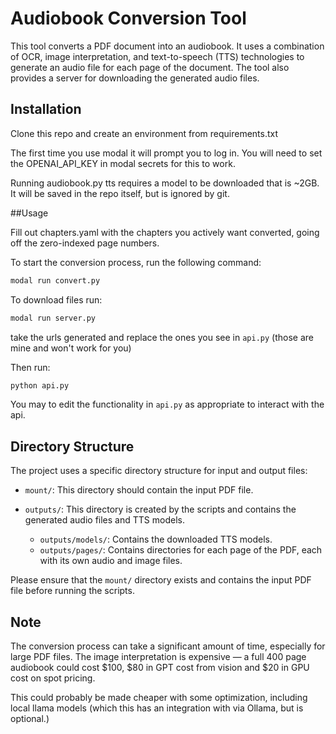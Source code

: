 # Audiobook Conversion Tool

This tool converts a PDF document into an audiobook. It uses a combination of OCR, image interpretation, and text-to-speech (TTS) technologies to generate an audio file for each page of the document. The tool also provides a server for downloading the generated audio files.

## Installation
Clone this repo and create an environment from requirements.txt

The first time you use modal it will prompt you to log in. You will need to set the OPENAI_API_KEY in modal secrets for this to work.

Running audiobook.py tts requires a model to be downloaded that is ~2GB. It will be saved in the repo itself, but is ignored by git.

##Usage

Fill out chapters.yaml with the chapters you actively want converted, going off the zero-indexed page numbers.

To start the conversion process, run the following command:

```bash
modal run convert.py
```

To download files run:

```bash
modal run server.py
```

take the urls generated and replace the ones you see in `api.py` (those are mine and won't work for you)

Then run:

```bash
python api.py
```

You may to edit the functionality in `api.py` as appropriate to interact with the api.

## Directory Structure

The project uses a specific directory structure for input and output files:

- `mount/`: This directory should contain the input PDF file.

- `outputs/`: This directory is created by the scripts and contains the generated audio files and TTS models.
  - `outputs/models/`: Contains the downloaded TTS models.
  - `outputs/pages/`: Contains directories for each page of the PDF, each with its own audio and image files.

Please ensure that the `mount/` directory exists and contains the input PDF file before running the scripts.

## Note

The conversion process can take a significant amount of time, especially for large PDF files. The image interpretation is expensive — a full 400 page audiobook could cost $100, $80 in GPT cost from vision and $20 in GPU cost on spot pricing.

This could probably be made cheaper with some optimization, including local llama models (which this has an integration with via Ollama, but is optional.)